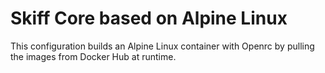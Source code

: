 # Skiff Core based on Alpine Linux

This configuration builds an Alpine Linux container with Openrc by pulling the
images from Docker Hub at runtime.
